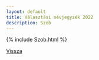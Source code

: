 ```yaml
---
layout: default
title: Választási névjegyzék 2022
description: Szob
---
```


{% include Szob.html %}

[Vissza](./)